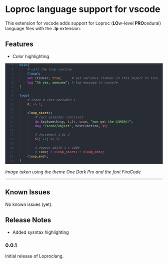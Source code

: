 # Loproc language support for vscode

This extension for vscode adds support for Loproc (**LO**w-level **PRO**cedural) language files with the **.lp** extension.

## Features

- Color highlighting

![highlight](https://github.com/Lucinotion/LoprocLang-vscode-support/blob/main/images/highlight.jpg?raw=true)

*Image taken using the theme One Dark Pro and the font FiraCode*

-----------------------------------------------------------------------------------------------------------
## Known Issues

No known issues (yet).

## Release Notes

- Added sysntax highlighting

### 0.0.1

Initial release of Loproclang.